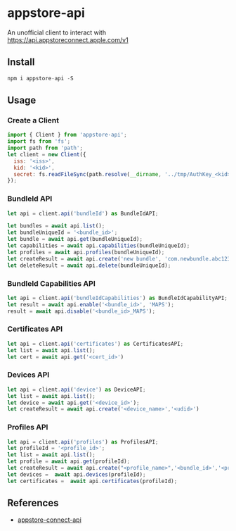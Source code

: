 # appstore-api

An unofficial client to interact with https://api.appstoreconnect.apple.com/v1

## Install

```js
npm i appstore-api -S
```

## Usage

### Create a Client

```js
import { Client } from 'appstore-api';
import fs from 'fs';
import path from 'path';
let client = new Client({
  iss: '<iss>',
  kid: '<kid>',
  secret: fs.readFileSync(path.resolve(__dirname, '../tmp/AuthKey_<kid>.p8'))
});
```

### BundleId API

```js
let api = client.api('bundleId') as BundleIdAPI;

let bundles = await api.list();
let bundleUniqueId = '<bundle_id>';
let bundle = await api.get(bundleUniqueId);
let capabilities = await api.capabilities(bundleUniqueId);
let profiles = await api.profiles(bundleUniqueId);
let createResult = await api.create('new bundle', 'com.newbundle.abc123');
let deleteResult = await api.delete(bundleUniqueId);
```

### BundleId Capabilities API

```js
let api = client.api('bundleIdCapabilities') as BundleIdCapabilityAPI;
let result = await api.enable('<bundle_id>', 'MAPS');
result = await api.disable('<bundle_id>_MAPS');
```

### Certificates API

```js
let api = client.api('certificates') as CertificatesAPI;
let list = await api.list();
let cert = await api.get('<cert_id>')
```

### Devices API

```js
let api = client.api('device') as DeviceAPI;
let list = await api.list();
let device = await api.get('<device_id>');
let createResult = await api.create('<device_name>','<udid>')
```

### Profiles API

```js
let api = client.api('profiles') as ProfilesAPI;
let profileId = '<profile_id>';
let list = await api.list();
let profile = await api.get(profileId);
let createResult = await api.create("<profile_name>",'<bundle_id>','<profile_type>',['<device_id_1>','<device_id_2>'],['<cert_id_1>','<cert_id_2>']);
let devices =  await api.devices(profileId);
let certificates =  await api.certificates(profileId);
```

## References

- [appstore-connect-api](https://github.com/myappcloud/appstore-connect-api)
